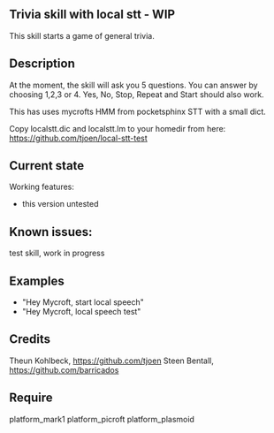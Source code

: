 ## Trivia skill with local stt - WIP
This skill starts a game of general trivia.

## Description 
At the moment, the skill will ask you 5 questions. You can answer by choosing 1,2,3 or 4.
Yes, No, Stop, Repeat and Start should also work.

This has uses mycrofts HMM from pocketsphinx STT with a small dict.

Copy localstt.dic	and localstt.lm to your homedir from here: https://github.com/tjoen/local-stt-test

## Current state
Working features:
- this version untested

## Known issues:
test skill, work in progress

## Examples 
* "Hey Mycroft, start local speech"
* "Hey Mycroft, local speech test"

## Credits 
Theun Kohlbeck, https://github.com/tjoen
Steen Bentall, https://github.com/barricados

## Require 
platform_mark1 platform_picroft platform_plasmoid 
